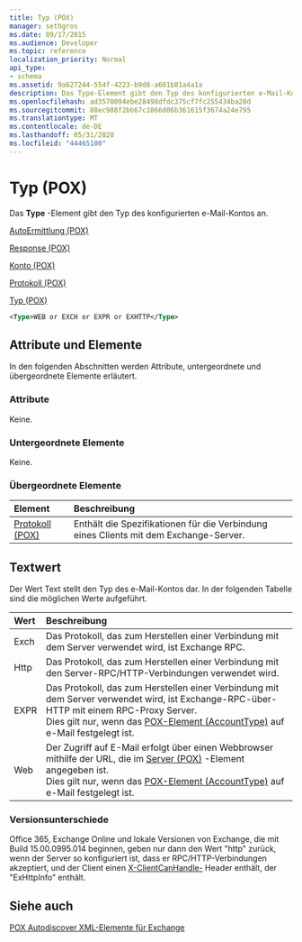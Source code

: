 ```yaml
---
title: Typ (POX)
manager: sethgros
ms.date: 09/17/2015
ms.audience: Developer
ms.topic: reference
localization_priority: Normal
api_type:
- schema
ms.assetid: 9a627244-554f-4223-b9d8-a601b81a4a1a
description: Das Type-Element gibt den Typ des konfigurierten e-Mail-Kontos an.
ms.openlocfilehash: ad3570094ebe28498dfdc375cf7fc255434ba20d
ms.sourcegitcommit: 88ec988f2bb67c1866d06b361615f3674a24e795
ms.translationtype: MT
ms.contentlocale: de-DE
ms.lasthandoff: 05/31/2020
ms.locfileid: "44465100"
---
```

# <a name="type-pox"></a>Typ (POX)

Das **Type** -Element gibt den Typ des konfigurierten e-Mail-Kontos an. 
  
[AutoErmittlung (POX)](autodiscover-pox.md)
  
[Response (POX)](response-pox.md)
  
[Konto (POX)](account-pox.md)
  
[Protokoll (POX)](protocol-pox.md)
  
[Typ (POX)](type-pox.md)
  
```XML
<Type>WEB or EXCH or EXPR or EXHTTP</Type>
```

## <a name="attributes-and-elements"></a>Attribute und Elemente

In den folgenden Abschnitten werden Attribute, untergeordnete und übergeordnete Elemente erläutert.
  
### <a name="attributes"></a>Attribute

Keine.
  
### <a name="child-elements"></a>Untergeordnete Elemente

Keine.
  
### <a name="parent-elements"></a>Übergeordnete Elemente

|**Element**|**Beschreibung**|
|:-----|:-----|
|[Protokoll (POX)](protocol-pox.md) <br/> |Enthält die Spezifikationen für die Verbindung eines Clients mit dem Exchange-Server.  <br/> |
   
## <a name="text-value"></a>Textwert

Der Wert Text stellt den Typ des e-Mail-Kontos dar. In der folgenden Tabelle sind die möglichen Werte aufgeführt.
  
|**Wert**|**Beschreibung**|
|:-----|:-----|
|Exch  <br/> |Das Protokoll, das zum Herstellen einer Verbindung mit dem Server verwendet wird, ist Exchange RPC.  <br/> |
|Http  <br/> |Das Protokoll, das zum Herstellen einer Verbindung mit den Server-RPC/HTTP-Verbindungen verwendet wird.  <br/> |
|EXPR  <br/> |Das Protokoll, das zum Herstellen einer Verbindung mit dem Server verwendet wird, ist Exchange-RPC-über-HTTP mit einem RPC-Proxy Server.  <br/> Dies gilt nur, wenn das [POX-Element (AccountType)](accounttype-pox.md) auf e-Mail festgelegt ist.  <br/> |
|Web  <br/> |Der Zugriff auf E-Mail erfolgt über einen Webbrowser mithilfe der URL, die im [Server (POX)](server-pox.md) -Element angegeben ist.  <br/> Dies gilt nur, wenn das [POX-Element (AccountType)](accounttype-pox.md) auf e-Mail festgelegt ist.  <br/> |
   
### <a name="version-differences"></a>Versionsunterschiede

Office 365, Exchange Online und lokale Versionen von Exchange, die mit Build 15.00.0995.014 beginnen, geben nur dann den Wert "http" zurück, wenn der Server so konfiguriert ist, dass er RPC/HTTP-Verbindungen akzeptiert, und der Client einen [X-ClientCanHandle-](pox-autodiscover-request-for-exchange.md) Header enthält, der "ExHttpInfo" enthält. 
  
## <a name="see-also"></a>Siehe auch



[POX Autodiscover XML-Elemente für Exchange](pox-autodiscover-xml-elements-for-exchange.md)

